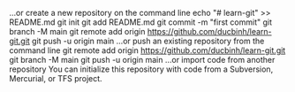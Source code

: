 …or create a new repository on the command line
echo "# learn-git" >> README.md
git init
git add README.md
git commit -m "first commit"
git branch -M main
git remote add origin https://github.com/ducbinh/learn-git.git
git push -u origin main
…or push an existing repository from the command line
git remote add origin https://github.com/ducbinh/learn-git.git
git branch -M main
git push -u origin main
…or import code from another repository
You can initialize this repository with code from a Subversion, Mercurial, or TFS project.


